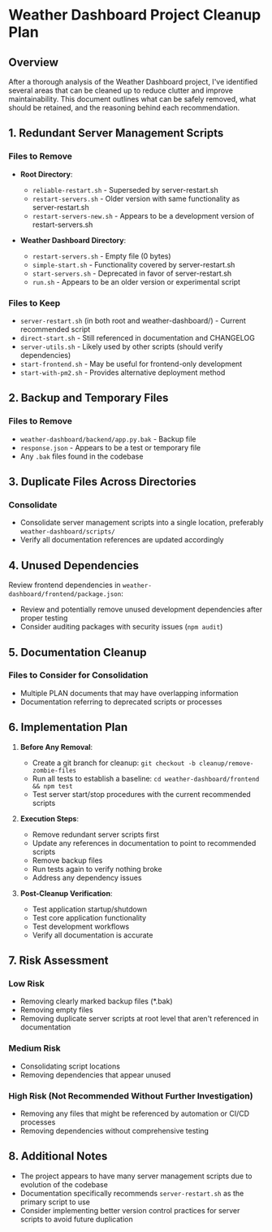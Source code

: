 # Weather Dashboard Project Cleanup Plan

## Overview

After a thorough analysis of the Weather Dashboard project, I've identified several areas that can be cleaned up to reduce clutter and improve maintainability. This document outlines what can be safely removed, what should be retained, and the reasoning behind each recommendation.

## 1. Redundant Server Management Scripts

### Files to Remove

- **Root Directory**:
  - `reliable-restart.sh` - Superseded by server-restart.sh
  - `restart-servers.sh` - Older version with same functionality as server-restart.sh
  - `restart-servers-new.sh` - Appears to be a development version of restart-servers.sh

- **Weather Dashboard Directory**:
  - `restart-servers.sh` - Empty file (0 bytes)
  - `simple-start.sh` - Functionality covered by server-restart.sh
  - `start-servers.sh` - Deprecated in favor of server-restart.sh
  - `run.sh` - Appears to be an older version or experimental script

### Files to Keep

- `server-restart.sh` (in both root and weather-dashboard/) - Current recommended script
- `direct-start.sh` - Still referenced in documentation and CHANGELOG
- `server-utils.sh` - Likely used by other scripts (should verify dependencies)
- `start-frontend.sh` - May be useful for frontend-only development
- `start-with-pm2.sh` - Provides alternative deployment method

## 2. Backup and Temporary Files

### Files to Remove

- `weather-dashboard/backend/app.py.bak` - Backup file
- `response.json` - Appears to be a test or temporary file
- Any `.bak` files found in the codebase

## 3. Duplicate Files Across Directories

### Consolidate

- Consolidate server management scripts into a single location, preferably `weather-dashboard/scripts/`
- Verify all documentation references are updated accordingly

## 4. Unused Dependencies

Review frontend dependencies in `weather-dashboard/frontend/package.json`:

- Review and potentially remove unused development dependencies after proper testing
- Consider auditing packages with security issues (`npm audit`)

## 5. Documentation Cleanup

### Files to Consider for Consolidation

- Multiple PLAN documents that may have overlapping information
- Documentation referring to deprecated scripts or processes

## 6. Implementation Plan

1. **Before Any Removal**:
   - Create a git branch for cleanup: `git checkout -b cleanup/remove-zombie-files`
   - Run all tests to establish a baseline: `cd weather-dashboard/frontend && npm test`
   - Test server start/stop procedures with the current recommended scripts

2. **Execution Steps**:
   - Remove redundant server scripts first
   - Update any references in documentation to point to recommended scripts
   - Remove backup files
   - Run tests again to verify nothing broke
   - Address any dependency issues

3. **Post-Cleanup Verification**:
   - Test application startup/shutdown
   - Test core application functionality
   - Test development workflows
   - Verify all documentation is accurate

## 7. Risk Assessment

### Low Risk

- Removing clearly marked backup files (*.bak)
- Removing empty files
- Removing duplicate server scripts at root level that aren't referenced in documentation

### Medium Risk

- Consolidating script locations
- Removing dependencies that appear unused

### High Risk (Not Recommended Without Further Investigation)

- Removing any files that might be referenced by automation or CI/CD processes
- Removing dependencies without comprehensive testing

## 8. Additional Notes

- The project appears to have many server management scripts due to evolution of the codebase
- Documentation specifically recommends `server-restart.sh` as the primary script to use
- Consider implementing better version control practices for server scripts to avoid future duplication
